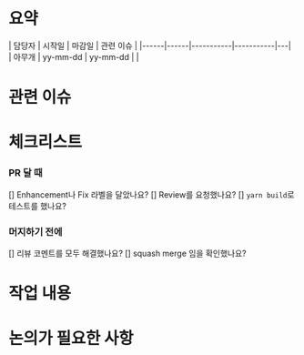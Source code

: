 # 요약
| 담당자 | 시작일 | 마감일 | 관련 이슈 |
|------|------|-----------|-----------|---|
| 아무개 | yy-mm-dd | yy-mm-dd |   |

# 관련 이슈
<!-- #1 같이 번호로 달아주세요 -->


# 체크리스트
### PR 달 때
[] Enhancement나 Fix 라벨을 달았나요?
[] Review를 요청했나요?
[] `yarn build`로 테스트를 했나요?

### 머지하기 전에
[] 리뷰 코멘트를 모두 해결했나요?
[] squash merge 임을 확인했나요?


# 작업 내용


# 논의가 필요한 사항

